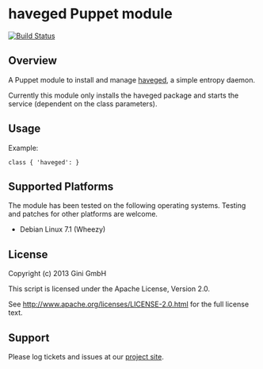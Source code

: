 haveged Puppet module
=====================

[![Build Status](https://secure.travis-ci.org/gini/puppet-haveged.png)](http://travis-ci.org/gini/puppet-haveged)

Overview
--------

A Puppet module to install and manage [haveged](http://www.issihosts.com/haveged/), a simple entropy daemon.

Currently this module only installs the haveged package and starts the service (dependent on the class parameters).


Usage
-----

Example:

    class { 'haveged': }


Supported Platforms
-------------------

The module has been tested on the following operating systems. Testing and patches for other platforms are welcome.

* Debian Linux 7.1 (Wheezy)


License
-------

Copyright (c) 2013 Gini GmbH

This script is licensed under the Apache License, Version 2.0.

See http://www.apache.org/licenses/LICENSE-2.0.html for the full license text.


Support
-------

Please log tickets and issues at our [project site](https://github.com/gini/puppet-haveged/issues).
